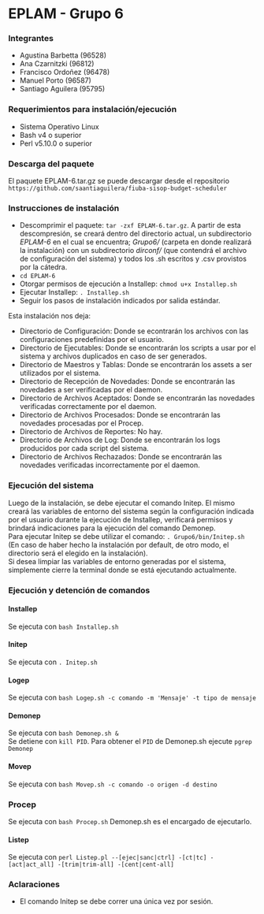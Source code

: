 # EPLAM - Grupo 6

### Integrantes
* Agustina Barbetta (96528)
* Ana Czarnitzki (96812)
* Francisco Ordoñez (96478)
* Manuel Porto (96587)
* Santiago Aguilera (95795)

### Requerimientos para instalación/ejecución
* Sistema Operativo Linux
* Bash v4 o superior
* Perl v5.10.0 o superior

### Descarga del paquete
El paquete EPLAM-6.tar.gz se puede descargar desde el repositorio `https://github.com/saantiaguilera/fiuba-sisop-budget-scheduler`

### Instrucciones de instalación
* Descomprimir el paquete: `tar -zxf EPLAM-6.tar.gz`. A partir de esta descompresión, se creará dentro del directorio actual, un subdirectorio *EPLAM-6* en el cual se encuentra; *Grupo6/* (carpeta en donde realizará la instalación) con un subdirectorio *dirconf/* (que contendrá el archivo de configuración del sistema) y todos los .sh escritos y .csv provistos por la cátedra.
* `cd EPLAM-6`
* Otorgar permisos de ejecución a Installep: `chmod u+x Installep.sh`
* Ejecutar Installep: `. Installep.sh`
* Seguir los pasos de instalación indicados por salida estándar.

Esta instalación nos deja:
* Directorio de Configuración: Donde se econtrarán los archivos con las configuraciones predefinidas por el usuario.
* Directorio de Ejecutables: Donde se encontrarán los scripts a usar por el sistema y archivos duplicados en caso de ser generados.
* Directorio de Maestros y Tablas: Donde se encontrarán los assets a ser utilizados por el sistema.
* Directorio de Recepción de Novedades:  Donde se encontrarán las novedades a ser verificadas por el daemon.
* Directorio de Archivos Aceptados: Donde se encontrarán las novedades verificadas correctamente por el daemon.
* Directorio de Archivos Procesados: Donde se encontrarán las novedades procesadas por el Procep.
* Directorio de Archivos de Reportes: No hay.
* Directorio de Archivos de Log: Donde se encontrarán los logs producidos por cada script del sistema.
* Directorio de Archivos Rechazados: Donde se encontrarán las novedades verificadas incorrectamente por el daemon.

### Ejecución del sistema
Luego de la instalación, se debe ejecutar el comando Initep. El mismo creará las variables de entorno del sistema según la configuración indicada por el usuario durante la ejecución de Installep, verificará permisos y brindará indicaciones para la ejecución del comando Demonep.  
Para ejecutar Initep se debe utilizar el comando: `. Grupo6/bin/Initep.sh` (En caso de haber hecho la instalación por default, de otro modo, el directorio será el elegido en la instalación).  
Si desea limpiar las variables de entorno generadas por el sistema, simplemente cierre la terminal donde se está ejecutando actualmente.

### Ejecución y detención de comandos
#### Installep
Se ejecuta con `bash Installep.sh`

#### Initep
Se ejecuta con `. Initep.sh`

#### Logep
Se ejecuta con `bash Logep.sh -c comando -m 'Mensaje' -t tipo de mensaje`

#### Demonep
Se ejecuta con `bash Demonep.sh &`  
Se detiene con `kill PID`. Para obtener el `PID` de Demonep.sh ejecute `pgrep Demonep`

#### Movep
Se ejecuta con `bash Movep.sh -c comando -o origen -d destino`

### Procep
Se ejecuta con `bash Procep.sh`
Demonep.sh es el encargado de ejecutarlo.

#### Listep
Se ejecuta con `perl Listep.pl --[ejec|sanc|ctrl] -[ct|tc] -[act|act_all] -[trim|trim-all] -[cent|cent-all]`

### Aclaraciones
* El comando Initep se debe correr una única vez por sesión.
